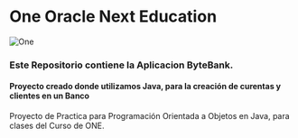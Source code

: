 # One Oracle Next Education
![One](https://i.postimg.cc/wxQsp28g/One-1.png)
 
</div>

<h3>Este Repositorio contiene la Aplicacion ByteBank.</h3>

<h4>Proyecto creado donde utilizamos Java, para la creación de curentas y clientes en un Banco</h4>

Proyecto de Practica para Programación Orientada a Objetos en Java, para clases del Curso de ONE.
